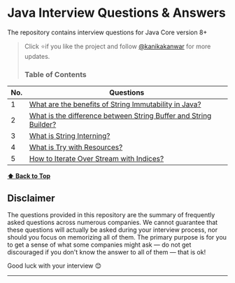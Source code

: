 # Java Interview Questions & Answers
The repository contains interview questions for Java Core version 8+

> Click :star:if you like the project and follow [@kanikakanwar](https://github.com/kanikakanwar) for more updates.
>
> ### Table of Contents

| No. | Questions                                                                                                                                                        |
| --- | ---------------------------------------------------------------------------------------------------------------------------------------------------------------- |
| 1   | [What are the benefits of String Immutability in Java?](https://www.youtube.com/watch?v=no-LkMTDemI&list=PLvTr1lF92uc1ESfG-86Z5LIqzt_uxdC4Z&index=1)       |
| 2   | [What is the difference between String Buffer and String Builder?](https://www.youtube.com/watch?v=OCyN3zYRO_o&list=PLvTr1lF92uc1ESfG-86Z5LIqzt_uxdC4Z&index=2)  |
| 3   | [What is String Interning?](https://www.youtube.com/watch?v=1P6ncTNHwYI&list=PLvTr1lF92uc1ESfG-86Z5LIqzt_uxdC4Z&index=3)                                         |
| 4   | [What is Try with Resources?](https://www.youtube.com/watch?v=Zqo3Z2oFRxA&list=PLvTr1lF92uc1ESfG-86Z5LIqzt_uxdC4Z&index=4)                                       |
| 5   | [How to Iterate Over Stream with Indices?](https://www.youtube.com/watch?v=4WcI26zd9tA&list=PLvTr1lF92uc1ESfG-86Z5LIqzt_uxdC4Z&index=5)                          |


**[⬆ Back to Top](#table-of-contents)**

## Disclaimer

The questions provided in this repository are the summary of frequently asked questions across numerous companies. We cannot guarantee that these questions will actually be asked during your interview process, nor should you focus on memorizing all of them. The primary purpose is for you to get a sense of what some companies might ask — do not get discouraged if you don't know the answer to all of them ⁠— that is ok!

Good luck with your interview 😊

---

